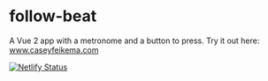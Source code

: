 # follow-beat

A Vue 2 app with a metronome and a button to press. Try it out here: www.caseyfeikema.com

[![Netlify Status](https://api.netlify.com/api/v1/badges/e9ca4962-4a7c-4c68-b953-12cb387cc645/deploy-status)](https://app.netlify.com/sites/vibrant-pasteur-6656cf/deploys)


